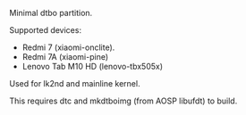 Minimal dtbo partition.

Supported devices:

- Redmi 7 (xiaomi-onclite).
- Redmi 7A (xiaomi-pine)
- Lenovo Tab M10 HD (lenovo-tbx505x)

Used for lk2nd and mainline kernel.

This requires dtc and mkdtboimg (from AOSP libufdt) to build.
